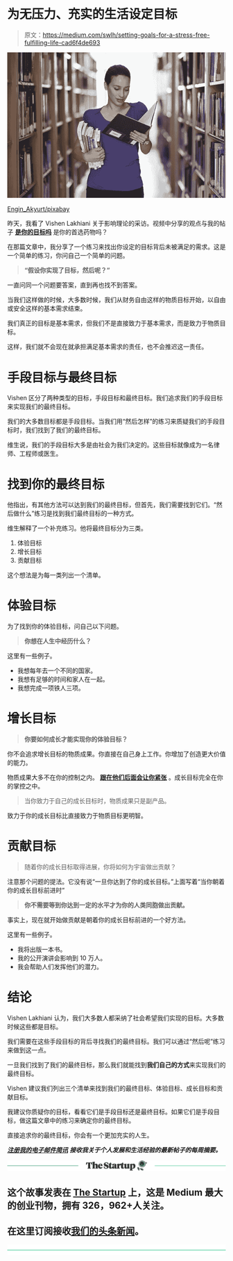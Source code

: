 # 为无压力、充实的生活设定目标

> 原文：<https://medium.com/swlh/setting-goals-for-a-stress-free-fulfilling-life-cad6f4de693>

![](img/8848336af0687b5ad774d09803782d0d.png)

[Engin_Akyurt/pixabay](https://pixabay.com/en/women-s-book-read-library-2701154/)

昨天，我看了 Vishen Lakhiani 关于影响理论的采访。视频中分享的观点与我的帖子 [**是你的目标吗**](https://ideavisionaction.com/personal-development/are-your-goals-your-drug-of-choice/) 是你的首选药物吗？

在那篇文章中，我分享了一个练习来找出你设定的目标背后未被满足的需求。这是一个简单的练习，你问自己一个简单的问题。

> **“假设你实现了目标，然后呢？”**

一直问同一个问题要答案，直到再也找不到答案。

当我们这样做的时候，大多数时候，我们从财务自由这样的物质目标开始，以自由或安全这样的基本需求结束。

我们真正的目标是基本需求，但我们不是直接致力于基本需求，而是致力于物质目标。

这样，我们就不会现在就承担满足基本需求的责任，也不会推迟这一责任。

# 手段目标与最终目标

Vishen 区分了两种类型的目标，手段目标和最终目标。我们追求我们的手段目标来实现我们的最终目标。

我们的大多数目标都是手段目标。当我们用“然后怎样”的练习来质疑我们的手段目标时，我们找到了我们的最终目标。

维生说，我们的手段目标大多是由社会为我们决定的。这些目标就像成为一名律师、工程师或医生。

# 找到你的最终目标

他指出，有其他方法可以达到我们的最终目标，但首先，我们需要找到它们。“然后做什么”练习是找到我们最终目标的一种方式。

维生解释了一个补充练习。他将最终目标分为三类。

1.  体验目标
2.  增长目标
3.  贡献目标

这个想法是为每一类列出一个清单。

# 体验目标

为了找到你的体验目标，问自己以下问题。

> **你想在人生中经历什么？**

这里有一些例子。

*   我想每年去一个不同的国家。
*   我想有足够的时间和家人在一起。
*   我想完成一项铁人三项。

# 增长目标

> **你要如何成长才能实现你的体验目标？**

你不会追求增长目标的物质成果。你直接在自己身上工作。你增加了创造更大价值的能力。

物质成果大多不在你的控制之内。 [**跟在他们后面会让你紧张**](https://ideavisionaction.com/business/a-healthier-attitude-toward-business-stats/) 。成长目标完全在你的掌控之中。

> 当你致力于自己的成长目标时，物质成果只是副产品。

致力于你的成长目标比直接致力于物质目标更明智。

# 贡献目标

> 随着你的成长目标取得进展，你将如何为宇宙做出贡献？

注意那个问题的提法。它没有说“一旦你达到了你的成长目标。”上面写着“当你朝着你的成长目标前进时”

> **你不需要等到你达到一定的水平才为你的人类同胞做出贡献。**

事实上，现在就开始做贡献是朝着你的成长目标前进的一个好方法。

这里有一些例子。

*   我将出版一本书。
*   我的公开演讲会影响到 10 万人。
*   我会帮助人们发挥他们的潜力。

# 结论

Vishen Lakhiani 认为，我们大多数人都采纳了社会希望我们实现的目标。大多数时候这些都是目标。

我们需要在这些手段目标的背后寻找我们的最终目标。我们可以通过“然后呢”练习来做到这一点。

一旦我们找到了我们的最终目标，那么我们就能找到**我们自己的方式**来实现我们的最终目标。

Vishen 建议我们列出三个清单来找到我们的最终目标、体验目标、成长目标和贡献目标。

我建议你质疑你的目标，看看它们是手段目标还是最终目标。如果它们是手段目标，做这篇文章中的练习来确定你的最终目标。

直接追求你的最终目标，你会有一个更加充实的人生。

[***注册我的电子邮件简讯***](http://eepurl.com/c_1Mw5) ***接收我关于个人发展和生活经验的最新帖子的每周摘要。***

[![](img/308a8d84fb9b2fab43d66c117fcc4bb4.png)](https://medium.com/swlh)

## 这个故事发表在 [The Startup](https://medium.com/swlh) 上，这是 Medium 最大的创业刊物，拥有 326，962+人关注。

## 在这里订阅接收[我们的头条新闻](http://growthsupply.com/the-startup-newsletter/)。

[![](img/b0164736ea17a63403e660de5dedf91a.png)](https://medium.com/swlh)